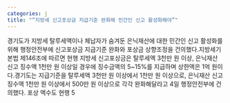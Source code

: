 ```yaml
---
categories: j
title: "“지방세 신고포상금 지급기준 완화해 민간인 신고 활성화해야”"
---
```

경기도가 지방세 탈루세액이나 체납자가 숨겨둔 은닉재산에 대한 민간인 신고 활성화를 위해 행정안전부에 신고포상금 지급기준 완화와 포상금 상향조정을 건의했다.지방세기본법 제146조에 따르면 현행 지방세 신고포상금은 탈루세액 3천만 원 이상, 은닉재산 신고 징수액 1천만 원 이상일 경우에 징수금액의 5~15%를 지급하며 상한액은 1억 원이다.경기도는 지급기준을 탈루세액 3천만 원 이상에서 1천만 원 이상으로, 은닉재산 신고 징수액 1천만 원 이상에서 500만 원 이상으로 각각 완화해달라고 4일 행정안전부에 건의했다. 포상 액수도 현행 5